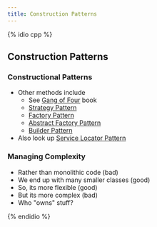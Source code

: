 ```yaml
---
title: Construction Patterns
---
```


{% idio cpp %}

## Construction Patterns

### Constructional Patterns

* Other methods include
    * See [Gang of Four](https://en.wikipedia.org/wiki/Design_Patterns) book
    * [Strategy Pattern](https://en.wikipedia.org/wiki/Strategy_pattern)
    * [Factory Pattern](https://en.wikipedia.org/wiki/Factory_method_pattern)
    * [Abstract Factory Pattern](https://en.wikipedia.org/wiki/Abstract_factory_pattern)
    * [Builder Pattern](https://en.wikipedia.org/wiki/Builder_pattern)    
* Also look up [Service Locator Pattern](https://en.wikipedia.org/wiki/Service_locator_pattern)

### Managing Complexity

* Rather than monolithic code (bad)
* We end up with many smaller classes (good)
* So, its more flexible (good)
* But its more complex (bad)
* Who "owns" stuff?

{% endidio %}
